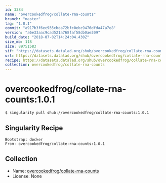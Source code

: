 ```yaml
---
id: 3384
name: "overcookedfrog/collate-rna-counts"
branch: "master"
tag: "1.0.1"
commit: "a917b3f6ec935cbca72bfc0ebc9476dfda47a7e8"
version: "a6e33aac9cad521a768faf58db0ae309"
build_date: "2018-07-02T14:24:04.430Z"
size_mb: 118
size: 89751583
sif: "https://datasets.datalad.org/shub/overcookedfrog/collate-rna-counts/1.0.1/2018-07-02-a917b3f6-a6e33aac/a6e33aac9cad521a768faf58db0ae309.simg"
url: https://datasets.datalad.org/shub/overcookedfrog/collate-rna-counts/1.0.1/2018-07-02-a917b3f6-a6e33aac/
recipe: https://datasets.datalad.org/shub/overcookedfrog/collate-rna-counts/1.0.1/2018-07-02-a917b3f6-a6e33aac/Singularity
collection: overcookedfrog/collate-rna-counts
---
```


# overcookedfrog/collate-rna-counts:1.0.1

```bash
$ singularity pull shub://overcookedfrog/collate-rna-counts:1.0.1
```

## Singularity Recipe

```singularity
Bootstrap: docker
From: overcookedfrog/collate-rna-counts:1.0.1
```

## Collection

 - Name: [overcookedfrog/collate-rna-counts](https://github.com/overcookedfrog/collate-rna-counts)
 - License: None

